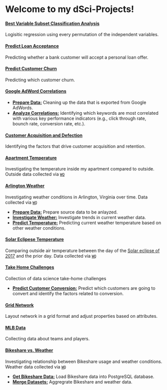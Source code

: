 # Welcome to my dSci-Projects!

#### [Best Variable Subset Classification Analysis](https://github.com/CurtLH/dSci-Projects/blob/master/p01_best_variable_subset/best_subset_classification_analysis.ipynb)
Logisitic regression using every permutation of the independent variables.

#### [Predict Loan Acceptance](https://curtlh.github.io/dSci-Projects/p02_predict_loan_acceptance/predict_loan_acceptance.nb.html)
Predicting whether a bank customer will accept a personal loan offer.

#### [Predict Customer Churn](https://curtlh.github.io/dSci-Projects/p03_predict_customer_churn/predict_customer_churn.nb.html)
Predicting which customer churn.

#### [Google AdWord Correlations](https://github.com/CurtLH/dSci-Projects/tree/master/p04_google_adword_correlation)
- [**Prepare Data:**](https://github.com/CurtLH/dSci-Projects/blob/master/p04_google_adword_correlation/clean_up_adword_data.ipynb)
Cleaning up the data that is exported from Google AdWords.
- [**Analyze Correlations:**](https://curtlh.github.io/dSci-Projects/p04_google_adword_correlation/correlations_of_adwords.nb.html)
Identifying which keywords are most correlated with various key performance indicators (e.g., click through rate, bounch rate, conversion rate, etc.).

#### [Customer Acquisition and Defection](https://curtlh.github.io/dSci-Projects/p05_customer_acquisition_and_defection/acquisition_vs_retention_models.nb.html)
Identifying the factors that drive customer acquisition and retention.

#### [Apartment Temperature](https://curtlh.github.io/dSci-Projects/p09_apartment_temperatures/its_too_hot.html)
Investigating the temperature inside my apartment compared to outside. Outside data collected via [`WQ`](https://github.com/CurtLH/WQ)

#### [Arlington Weather](https://github.com/CurtLH/dSci-Projects/tree/master/p10_arlington_weather)
Investigating weather conditions in Arlington, Virginia over time. Data collected via [`WQ`](https://github.com/CurtLH/WQ)
- [**Prepare Data:**](https://github.com/CurtLH/dSci-Projects/blob/master/p10_arlington_weather/Arlington%20Weather.ipynb) Prepare source data to be anlayzed.
- [**Investigate Weather:**](https://curtlh.github.io/dSci-Projects/p10_arlington_weather/investigate_weather.html) Investigate trends in current weather data. 
- [**Predict Temperature:**](https://curtlh.github.io/dSci-Projects/p10_arlington_weather/predicting_temperature.html) Predicting current weather temperature based on other weather conditions.

#### [Solar Eclipese Temperature](https://curtlh.github.io/dSci-Projects/p11_total_eclipse_temperatures/outside_temperatures.nb.html)
Comparing outside air temperature between the day of the [Solar eclipse of 2017](https://en.wikipedia.org/wiki/Solar_eclipse_of_August_21,_2017) and the prior day. Data collected via [`WQ`](https://github.com/CurtLH/WQ)

#### [Take Home Challenges](https://github.com/CurtLH/dSci-Projects/tree/master/p13_dSci_challenges)
Collection of data science take-home challenges
- [**Predict Customer Conversion:**](https://curtlh.github.io/dSci-Projects/p13_dSci_challenges/q1_conversion_rate/conversion_rate.nb.html)
Predict which customers are going to convert and identify the factors related to conversion.

#### [Grid Network](https://curtlh.github.io/dSci-Projects/p14_grid_network/igraph_example.nb.html)
Layout network in a grid format and adjust properties based on attributes.

#### [MLB Data](https://github.com/CurtLH/dSci-Projects/tree/master/p15_mlb_stats)
Collecting data about teams and players.

#### [Bikeshare vs. Weather](https://github.com/CurtLH/dSci-Projects/tree/master/p17_bikeshare)
Investigating relationship between Bikeshare usage and weather conditions. Weather data collected via [`WQ`](https://github.com/CurtLH/WQ)

- [**Get Bikeshare Data:**](https://github.com/CurtLH/dSci-Projects/blob/master/p17_bikeshare/get_bikeshare_data.ipynb) Load Bikeshare data into PostgreSQL database.
- [**Merge Datasets:**](https://github.com/CurtLH/dSci-Projects/blob/master/p17_bikeshare/merge_bikeshare_and_weather_data.ipynb) Aggregrate Bikeshare and weather data.


